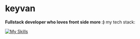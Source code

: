 # keyvan
**Fullstack developer who loves front side more :)**
my tech stack:

[![My Skills](https://skillicons.dev/icons?i=html,css,tailwind,figma,js,ts,react,angular,nextjs,nodejs,mongodb,postgres,prisma,git,gitlab,github&perline=5)](https://skillicons.dev)
